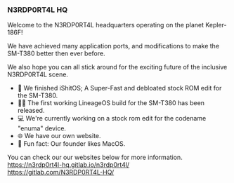 ### N3RDP0RT4L HQ

Welcome to the N3RDP0RT4L headquarters operating on the planet Kepler-186F!

We have achieved many application ports, and modifications to make the SM-T380 better then ever before.

We also hope you can all stick around for the exciting future of the inclusive N3RDP0RT4L scene.

- 📱 We finished iShitOS; A Super-Fast and debloated stock ROM edit for the SM-T380.
- 🧑‍💻 The first working LineageOS build for the SM-T380 has been released.
- 💻 We're currently working on a stock rom edit for the codename "enuma" device.
- 🌐 We have our own website.
- 🍎 Fun fact: Our founder likes MacOS.

You can check our our websites below for more information.
https://n3rdp0rt4l-hq.gitlab.io/n3rdp0rt4l/<br>
https://gitlab.com/N3RDP0RT4L-HQ/
